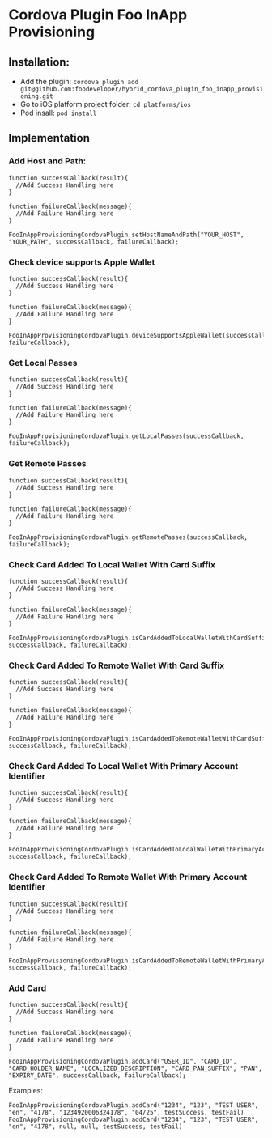 # Cordova Plugin Foo InApp Provisioning

## Installation:
- Add the plugin: `cordova plugin add git@github.com:foodeveloper/hybrid_cordova_plugin_foo_inapp_provisioning.git`
- Go to iOS platform project folder: `cd platforms/ios`
- Pod insall: `pod install`

## Implementation

### Add Host and Path:
```
function successCallback(result){
  //Add Success Handling here
}

function failureCallback(message){
  //Add Failure Handling here
}

FooInAppProvisioningCordovaPlugin.setHostNameAndPath("YOUR_HOST", "YOUR_PATH", successCallback, failureCallback);
```

### Check device supports Apple Wallet

```
function successCallback(result){
  //Add Success Handling here
}

function failureCallback(message){
  //Add Failure Handling here
}

FooInAppProvisioningCordovaPlugin.deviceSupportsAppleWallet(successCallback, failureCallback);
```

### Get Local Passes

``` 
function successCallback(result){
  //Add Success Handling here
}

function failureCallback(message){
  //Add Failure Handling here
}

FooInAppProvisioningCordovaPlugin.getLocalPasses(successCallback, failureCallback);
```

### Get Remote Passes

``` 
function successCallback(result){
  //Add Success Handling here
}

function failureCallback(message){
  //Add Failure Handling here
}

FooInAppProvisioningCordovaPlugin.getRemotePasses(successCallback, failureCallback);
```

### Check Card Added To Local Wallet With Card Suffix

``` 
function successCallback(result){
  //Add Success Handling here
}

function failureCallback(message){
  //Add Failure Handling here
}
  
FooInAppProvisioningCordovaPlugin.isCardAddedToLocalWalletWithCardSuffix("CARD_SUFFIX", successCallback, failureCallback);
```


### Check Card Added To Remote Wallet With Card Suffix

```
function successCallback(result){
  //Add Success Handling here
}

function failureCallback(message){
  //Add Failure Handling here
}
  
FooInAppProvisioningCordovaPlugin.isCardAddedToRemoteWalletWithCardSuffix("CARD_SUFFIX", successCallback, failureCallback);
```

### Check Card Added To Local Wallet With Primary Account Identifier

```
function successCallback(result){
  //Add Success Handling here
}
  
function failureCallback(message){
  //Add Failure Handling here
}
  
FooInAppProvisioningCordovaPlugin.isCardAddedToLocalWalletWithPrimaryAccountIdentifier("ACCOUNT_IDENTIFIER", successCallback, failureCallback);
```


### Check Card Added To Remote Wallet With Primary Account Identifier

```
function successCallback(result){
  //Add Success Handling here
}

function failureCallback(message){
  //Add Failure Handling here
}

FooInAppProvisioningCordovaPlugin.isCardAddedToRemoteWalletWithPrimaryAccountIdentifier("ACCOUNT_IDENTIFIER", successCallback, failureCallback);
```

### Add Card

``` 
function successCallback(result){
  //Add Success Handling here
}
  
function failureCallback(message){
  //Add Failure Handling here
}
  
FooInAppProvisioningCordovaPlugin.addCard("USER_ID", "CARD_ID", "CARD_HOLDER_NAME", "LOCALIZED_DESCRIPTION", "CARD_PAN_SUFFIX", "PAN", "EXPIRY_DATE", successCallback, failureCallback);
```

Examples:

```
FooInAppProvisioningCordovaPlugin.addCard("1234", "123", "TEST USER", "en", "4178", "1234920006324178", "04/25", testSuccess, testFail)
FooInAppProvisioningCordovaPlugin.addCard("1234", "123", "TEST USER", "en", "4178", null, null, testSuccess, testFail)
```



